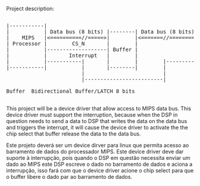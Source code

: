 
Project description:

<pre>

|-----------|
|           | Data bus (8 bits) |--------| Data bus (8 bits) |-----|
|    MIPS   |<==========//=====>|        |<=======//========>|     |
| Processor |        CS_N       |        |                   |     |
|           |-------------------| Buffer |                   | DSP |
|           |       Interrupt   |        |                   |     |
|           |-----------|       |        |        |----------|     |
|-----------|           |       |--------|        |          |-----|
                        |                         |
                        |-------------------------|

Buffer  Bidirectional Buffer/LATCH 8 bits

</pre>

This project will be a device driver that allow access to MIPS data bus. This device driver must support the interruption, because when the DSP in question needs to send a data to DSP that writes the data on the data bus and triggers the interrupt, it will cause the device driver to activate the the chip select that buffer release the data to the data bus.


Este projeto deverá ser um device dirver para linux que permita acesso ao barramento de dados do processador MIPS. Este device driver deve dar suporte à interrupção, pois quando o DSP em questão necessita enviar um dado ao MIPS este DSP escreve o dado no barramento de dados e aciona a interrupção, isso fará com que o device driver acione o chip select para que o buffer libere o dado par ao barramento de dados.


